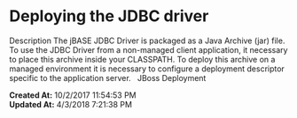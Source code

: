 # Deploying the JDBC driver

Description The jBASE JDBC Driver is packaged as a Java Archive (jar) file. To use the JDBC Driver from a non-managed client application, it necessary to place this archive inside your CLASSPATH. To deploy this archive on a managed environment it is necessary to configure a deployment descriptor specific to the application server.   JBoss Deployment  

**Created At:** 10/2/2017 11:54:53 PM  
**Updated At:** 4/3/2018 7:21:38 PM  

